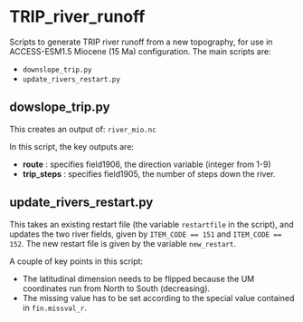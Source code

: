 # TRIP_river_runoff

Scripts to generate TRIP river runoff from a new topography, for use in ACCESS-ESM1.5 Miocene (15 Ma) configuration. The main scripts are:
- `downslope_trip.py`
- `update_rivers_restart.py`

## dowslope_trip.py
This creates an output of:
`river_mio.nc`

In this script, the key outputs are:
- **route** : specifies field1906, the direction variable (integer from 1-9) 
- **trip_steps** : specifies field1905, the number of steps down the river.

## update_rivers_restart.py

This takes an existing restart file (the variable `restartfile` in the script), and updates the two river fields, given by `ITEM_CODE == 151` and `ITEM_CODE == 152`. The new restart file is given by the variable `new_restart`. 

A couple of key points in this script:
- The latitudinal dimension needs to be flipped because the UM coordinates run from North to South (decreasing).
- The missing value has to be set according to the special value contained in `fin.missval_r`. 